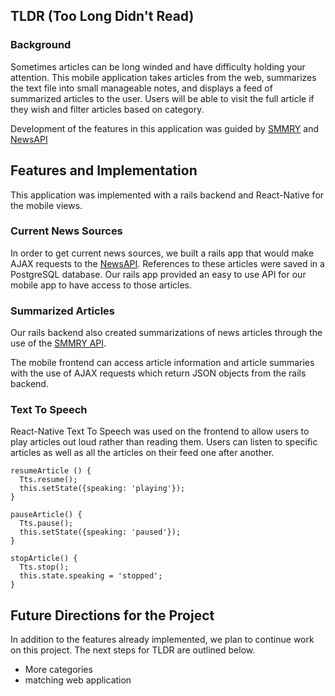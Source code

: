## TLDR (Too Long Didn't Read)

### Background

Sometimes articles can be long winded and have difficulty holding your attention. This mobile application takes articles from the web, summarizes the text file into small manageable notes, and displays a feed of summarized articles to the user. Users will be able to visit the full article if they wish and  filter articles based on category.

Development of the features in this application was guided by
[SMMRY](http://smmry.com/about) and
[NewsAPI](https://newsapi.org/#documentation)

## Features and Implementation

This application was implemented with a rails backend and React-Native for the mobile views.

### Current News Sources

In order to get current news sources, we built a rails app that would make AJAX requests to the [NewsAPI](https://newsapi.org/#documentation). References to these articles were saved in a PostgreSQL database. Our rails app provided an easy to use API for our mobile app to have access to those articles.

### Summarized Articles

Our rails backend also created summarizations of news articles through the use of the [SMMRY API](http://smmry.com/about).

The mobile frontend can access article information and article summaries with the use of AJAX requests which return JSON objects from the rails backend.

### Text To Speech

React-Native Text To Speech was used on the frontend to allow users to play articles out loud rather than reading them. Users can listen to specific articles as well as all the articles on their feed one after another.

```
resumeArticle () {
  Tts.resume();
  this.setState({speaking: 'playing'});
}

pauseArticle() {
  Tts.pause();
  this.setState({speaking: 'paused'});
}

stopArticle() {
  Tts.stop();
  this.state.speaking = 'stopped';
}

```

## Future Directions for the Project

In addition to the features already implemented, we plan to continue work on this project. The next steps for TLDR are outlined below.

- More categories
- matching web application
